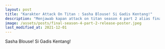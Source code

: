 ```yaml
---
layout: post
title: "Karakter Attack On Titan : Sasha Blouse! Si Gadis Kentang!"
description: "Menjawab kapan attack on titan season 4 part 2 alias final season bagian terakhir, yaitu 9 Januari 2022. Shinzou wo Sasageyo! ⚔️"
image: /assets/posts/final-season-4-part-2-release-poster.jpeg
last_modified_at: 2021-12-01
---
```


Sasha Blouse! Si Gadis Kentang!
